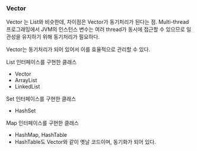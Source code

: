 ### Vector
Vector 는 List와 비슷한데, 차이점은 Vector가 동기처리가 된다는 점.
Multi-thread 프로그래밍에서 JVM의 인스턴스 변수는 여러 thread가 동시에 접근할 수 있으므로 일관성을 유지하기 위해 동기처리가 필요하다. 

Vector는 동기처리가 되어 있어서 이를 효율적으로 관리할 수 있다. 

List 인터페이스를 구현한 클래스
- Vector
- ArrayList
- LinkedList

Set 인터페이스를 구현한 클래스
- HashSet

Map 인터페이스를 구현한 클래스
- HashMap, HashTable
- HashTable도 Vector와 같이 옛날 코드이며, 동기화가 되어 있다. 
